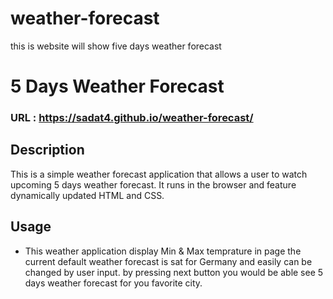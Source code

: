 # weather-forecast
this is website will show five days weather forecast

# 5 Days Weather Forecast

### URL : https://sadat4.github.io/weather-forecast/

## Description
This is a simple weather forecast application that allows a user to watch upcoming 5 days weather forecast. It runs in the browser and feature dynamically updated HTML and CSS.

## Usage
- This weather application display Min & Max temprature in page the current default weather forecast is sat for Germany and easily can be changed by user input. by pressing next button you would be able see 5 days weather forecast for you favorite city.

